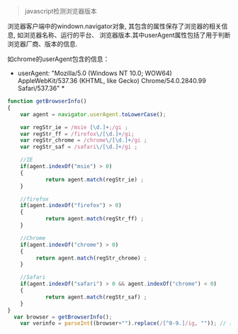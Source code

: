 > javascript检测浏览器版本

浏览器客户端中的windown.navigator对象, 其包含的属性保存了浏览器的相关信息, 如浏览器名称、运行的平台、
浏览器版本.其中userAgent属性包括了用于判断浏览器厂商、版本的信息.

如chrome的userAgent包含的信息：

* userAgent: "Mozilla/5.0 (Windows NT 10.0; WOW64) AppleWebKit/537.36 (KHTML, like Gecko) Chrome/54.0.2840.99 Safari/537.36" *

``` js
function getBrowserInfo()
{
	var agent = navigator.userAgent.toLowerCase();

	var regStr_ie = /msie [\d.]+;/gi ;
	var regStr_ff = /firefox\/[\d.]+/gi;
	var regStr_chrome = /chrome\/[\d.]+/gi ;
	var regStr_saf = /safari\/[\d.]+/gi ;

	//IE
	if(agent.indexOf("msie") > 0)
	{
			return agent.match(regStr_ie) ;
	}

	//firefox
	if(agent.indexOf("firefox") > 0)
	{
			return agent.match(regStr_ff) ;
	}

	//Chrome
	if(agent.indexOf("chrome") > 0)
	{
		 return agent.match(regStr_chrome) ;
	}

	//Safari
	if(agent.indexOf("safari") > 0 && agent.indexOf("chrome") < 0)
	{
			return agent.match(regStr_saf) ;
	}
}
  var browser = getBrowserInfo();
	var verinfo = parseInt((browser+"").replace(/[^0-9.]/ig, "")); // 获取浏览器的版本号 
```